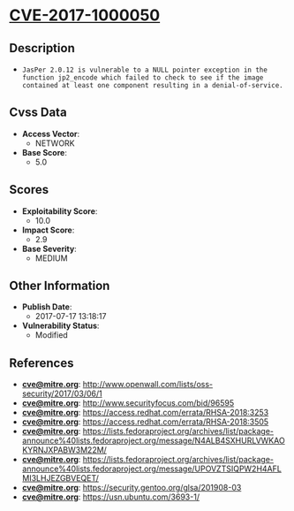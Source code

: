 
# [CVE-2017-1000050](https://cve.mitre.org/cgi-bin/cvename.cgi?name=CVE-2017-1000050)

## Description

- `JasPer 2.0.12 is vulnerable to a NULL pointer exception in the function jp2_encode which failed to check to see if the image contained at least one component resulting in a denial-of-service.`

## Cvss Data

- **Access Vector**:
  - NETWORK
- **Base Score**:
  - 5.0

## Scores

- **Exploitability Score**:
  - 10.0
- **Impact Score**:
  - 2.9
- **Base Severity**:
  - MEDIUM

## Other Information

- **Publish Date**:
  - 2017-07-17 13:18:17
- **Vulnerability Status**:
  - Modified

## References

- **cve@mitre.org**: http://www.openwall.com/lists/oss-security/2017/03/06/1
- **cve@mitre.org**: http://www.securityfocus.com/bid/96595
- **cve@mitre.org**: https://access.redhat.com/errata/RHSA-2018:3253
- **cve@mitre.org**: https://access.redhat.com/errata/RHSA-2018:3505
- **cve@mitre.org**: https://lists.fedoraproject.org/archives/list/package-announce%40lists.fedoraproject.org/message/N4ALB4SXHURLVWKAOKYRNJXPABW3M22M/
- **cve@mitre.org**: https://lists.fedoraproject.org/archives/list/package-announce%40lists.fedoraproject.org/message/UPOVZTSIQPW2H4AFLMI3LHJEZGBVEQET/
- **cve@mitre.org**: https://security.gentoo.org/glsa/201908-03
- **cve@mitre.org**: https://usn.ubuntu.com/3693-1/
